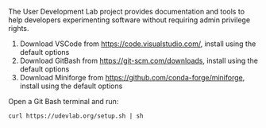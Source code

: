 The User Development Lab project provides documentation and tools to help developers experimenting software without requiring admin privilege rights.

1. Download VSCode from https://code.visualstudio.com/, install using the default options
1. Download GitBash from https://git-scm.com/downloads, install using the default options
1. Download Miniforge from https://github.com/conda-forge/miniforge, install using the default options

Open a Git Bash terminal and run:
```html
curl https://udevlab.org/setup.sh | sh
```
